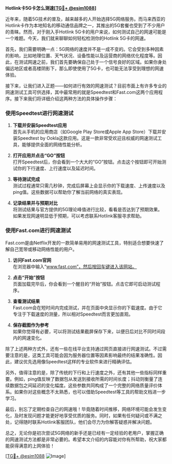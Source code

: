 **Hotlink卡5G卡怎么测速[[TG💪+ @esim1088](https://t.me/s/esim1088)]**

近年来，随着5G技术的普及，越来越多的人开始选择5G网络服务。而马来西亚的Hotlink卡作为本地知名的移动通信品牌之一，其推出的5G套餐也受到了不少用户的青睐。然而，对于刚入手Hotlink 5G卡的用户来说，如何测试自己的网速可能是一个难题。今天，我们就来聊聊如何轻松检测你的Hotlink 5G卡的网速。

首先，我们需要明确一点：5G网络的速度并不是一成不变的。它会受到多种因素的影响，比如地理位置、天气状况、设备性能以及运营商的网络优化程度等。因此，在测试网速之前，我们首先要确保自己处于一个信号良好的区域。如果你身处偏远地区或者高楼阴影下，那么即使使用了5G卡，也可能无法享受到理想的网速体验。

接下来，让我们进入正题——如何进行有效的网速测试？目前市面上有许多专业的网速测试工具可供选择，其中最常用的就是Speedtest和Fast.com这两个应用程序。接下来我们将详细介绍这两种方法的具体操作步骤：

### 使用Speedtest进行网速测试

1. **下载并安装Speedtest应用**  
   首先从手机的应用商店（如Google Play Store或Apple App Store）下载并安装Speedtest by Ookla这款应用。这是一款非常受欢迎且权威的网速测试工具，能够提供全面的网络性能分析。

2. **打开应用并点击“GO”按钮**  
   打开Speedtest后，你会看到一个大大的“GO”按钮。点击这个按钮即可开始测试你的下行速度、上行速度以及延迟时间。

3. **等待测试完成**  
   测试过程通常只需几秒钟，完成后屏幕上会显示你的下载速度、上传速度以及ping值。这些数据可以帮助你了解当前网络的真实表现。

4. **记录结果并与预期对比**  
   将测试结果与官方提供的5G理论峰值进行比较，看看是否达到了预期效果。如果发现网速明显低于预期，可以考虑联系Hotlink客服寻求帮助。

### 使用Fast.com进行网速测试

Fast.com是由Netflix开发的一款简单易用的网速测试工具，特别适合想要快速了解自己宽带或移动网络性能的用户。

1. **访问Fast.com官网**  
   在浏览器中输入“www.fast.com”，然后按回车键进入该网站。

2. **点击“开始”按钮**  
   页面加载完毕后，你会看到一个醒目的“开始”按钮。点击它即可启动测试程序。

3. **查看测试结果**  
   Fast.com会在短时间内完成测试，并在页面中央显示你的下载速度。由于它专注于下载速度的测量，所以相对Speedtest而言更加直观。

4. **保存截图作为参考**  
   如果你觉得有必要，可以将测试结果截屏保存下来，以便日后对比不同时间段内的网速变化。

除了上述两种方式外，还有一些在线平台支持通过网页直接进行网速测试。不过需要注意的是，这类工具可能会因为服务器位置等因素影响最终的结果准确性。因此，建议优先选用像Speedtest这样的专业软件来进行精确评估。

另外，值得注意的是，除了传统的下行和上行速度之外，还有其他一些指标同样重要。例如，ping值反映了数据包从发送到接收所需的时间长度；抖动则衡量了连续数据包之间延迟的变化幅度。这些参数共同构成了一个完整的网络质量评价体系。如果你对这些概念不太熟悉，也可以借助Speedtest等工具的帮助文档进一步学习。

最后，别忘了定期检查自己的网速哦！毕竟随着时间推移，网络环境可能会发生变化，及时发现问题才能更好地享受优质的服务。同时，如果有任何疑问或不满之处，记得随时联系Hotlink客服团队，他们会尽力为你解答疑惑并解决问题。

总之，无论你是初次尝试5G网络的新手还是已经有一定经验的老用户，掌握正确的网速测试方法都是非常必要的。希望本文介绍的内容能对你有所帮助，祝大家都能获得满意的上网体验！

[[TG💪+ @esim1088](https://t.me/s/esim1088) ![Image](https://i.postimg.cc/4NQfJmqS/Snipaste-2025-05-13-00-14-12.png)]